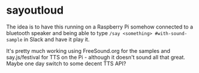 # sayoutloud

The idea is to have this running on a Raspberry Pi somehow connected to 
a bluetooth speaker and being able to type `/say <something> #with-sound-sample` 
in Slack and have it play it.

It's pretty much working using FreeSound.org for the samples and say.js/festival
for TTS on the Pi - although it doesn't sound all that great. Maybe one day switch
to some decent TTS API?


